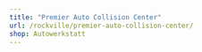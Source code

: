 ```yaml
---
title: "Premier Auto Collision Center"
url: /rockville/premier-auto-collision-center/
shop: Autowerkstatt
---
```

